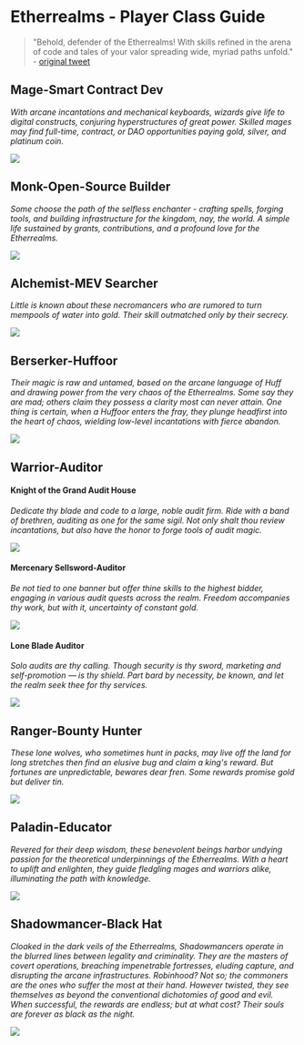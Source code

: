 # Etherrealms - Player Class Guide

> "Behold, defender of the Etherrealms! With skills refined in the arena of code and tales of your valor spreading wide, myriad paths unfold." - [original tweet](https://twitter.com/devtooligan/status/1695278754300621236?s=20)




## Mage-Smart Contract Dev

*With arcane incantations and mechanical keyboards, wizards give life to digital constructs, conjuring hyperstructures of great power.  Skilled mages may find full-time, contract, or DAO opportunities paying gold, silver, and platinum coin.*

![](assets/mage.jpeg)

## Monk-Open-Source Builder

*Some choose the path of the selfless enchanter - crafting spells, forging tools, and building infrastructure for the kingdom, nay, the world. A simple life sustained by grants, contributions, and a profound love for the Etherrealms.*

![](assets/monk.jpeg)

## Alchemist-MEV Searcher

*Little is known about these necromancers who are rumored to turn mempools of water into gold. Their skill outmatched only by their secrecy.*

![](assets/alchemist.jpeg)

## Berserker-Huffoor

*Their magic is raw and untamed, based on the arcane language of Huff and drawing power from the very chaos of the Etherrealms. Some say they are mad; others claim they possess a clarity most can never attain. One thing is certain, when a Huffoor enters the fray, they plunge headfirst into the heart of chaos, wielding low-level incantations with fierce abandon.*

![](assets/berserker.jpeg)

## Warrior-Auditor

#### Knight of the Grand Audit House

*Dedicate thy blade and code to a large, noble audit firm. Ride with a band of brethren, auditing as one for the same sigil. Not only shalt thou review incantations, but also have the honor to forge tools of audit magic.*

![](assets/knights.jpeg)

#### Mercenary Sellsword-Auditor

*Be not tied to one banner but offer thine skills to the highest bidder, engaging in various audit quests across the realm. Freedom accompanies thy work, but with it, uncertainty of constant gold.*

![](assets/sellsword.jpeg)

#### Lone Blade Auditor

*Solo audits are thy calling. Though security is thy sword, marketing and self-promotion — is thy shield. Part bard by necessity, be known, and let the realm seek thee for thy services.*

![](assets/solo.jpeg)

## Ranger-Bounty Hunter

*These lone wolves, who sometimes hunt in packs, may live off the land for long stretches then find an elusive bug and claim a king's reward. But fortunes are unpredictable, bewares dear fren.  Some rewards promise gold but deliver tin.*

![](assets/wolf.jpeg)

## Paladin-Educator

*Revered for their deep wisdom, these benevolent beings harbor undying passion for the theoretical underpinnings of the Etherrealms. With a heart to uplift and enlighten, they guide fledgling mages and warriors alike, illuminating the path with knowledge.*

![](assets/palladin.jpeg)

## Shadowmancer-Black Hat

*Cloaked in the dark veils of the Etherrealms, Shadowmancers operate in the blurred lines between legality and criminality. They are the masters of covert operations, breaching impenetrable fortresses, eluding capture, and disrupting the arcane infrastructures. Robinhood? Not so; the commoners are the ones who suffer the most at their hand. However twisted, they see themselves as beyond the conventional dichotomies of good and evil. When successful, the rewards are endless; but at what cost? Their souls are forever as black as the night.*

![](assets/shadowmancer.png)

